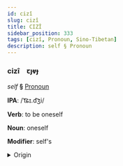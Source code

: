 ```yaml
---
id: cizî
slug: cizî
title: CIZÎ
sidebar_position: 333
tags: [cizî, Pronoun, Sino-Tibetan]
description: self § Pronoun
---
```


### cizî&emsp;<span kind="abugida">ꞇȷⱴɟ</span>

*self* **§** [Pronoun](../../tags/Pronoun)

**IPA**: /ˈt͡ɕɪ.d͡ʒi/

**Verb**: to be oneself

**Noun**: oneself

**Modifier**: self's

<details>
    <summary>Origin</summary>
    Mandarin 自己 zìjǐ /tsɪ'd͡ʒi/<br/>
    <em>Sino-Tibetan Language Family</em>
</details>